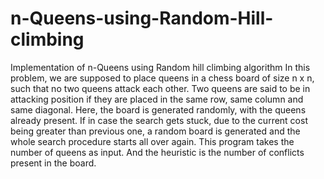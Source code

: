 # n-Queens-using-Random-Hill-climbing
Implementation of n-Queens using Random hill climbing algorithm
In this problem, we are supposed to place queens in a chess board of size n x n, such that no two queens attack each other. Two queens are said to be in attacking position if they are placed in the same row, same column and same diagonal.
Here, the board is generated randomly, with the queens already present. If in case the search gets stuck, due to the current cost being greater than previous one, a random board is generated and the whole search procedure starts all over again.
This program takes the number of queens as input. And the heuristic is the number of conflicts present in the board.
